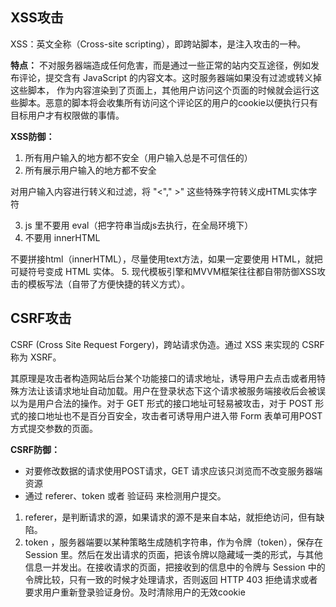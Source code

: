 ## XSS攻击
XSS：英文全称（Cross-site scripting），即跨站脚本，是注入攻击的一种。

**特点：**
不对服务器端造成任何危害，而是通过一些正常的站内交互途径，例如发布评论，提交含有 JavaScript 的内容文本。这时服务器端如果没有过滤或转义掉这些脚本，
作为内容渲染到了页面上，其他用户访问这个页面的时候就会运行这些脚本。恶意的脚本将会收集所有访问这个评论区的用户的cookie以便执行只有目标用户才有权限做的事情。

**XSS防御：**
1. 所有用户输入的地方都不安全（用户输入总是不可信任的）
2. 所有展示用户输入的地方都不安全

对用户输入内容进行转义和过滤，将 "<"," >" 这些特殊字符转义成HTML实体字符

3. js 里不要用 eval（把字符串当成js去执行，在全局环境下）
4. 不要用 innerHTML

不要拼接html（innerHTML），尽量使用text方法，如果一定要使用 HTML，就把可疑符号变成 HTML 实体。
5. 现代模板引擎和MVVM框架往往都自带防御XSS攻击的模板写法（自带了方便快捷的转义方式）。

## CSRF攻击
CSRF (Cross Site Request Forgery)，跨站请求伪造。通过 XSS 来实现的 CSRF 称为 XSRF。

其原理是攻击者构造网站后台某个功能接口的请求地址，诱导用户去点击或者用特殊方法让该请求地址自动加载。用户在登录状态下这个请求被服务端接收后会被误以为是用户合法的操作。对于 GET 形式的接口地址可轻易被攻击，对于 POST 形式的接口地址也不是百分百安全，攻击者可诱导用户进入带 Form 表单可用POST方式提交参数的页面。

**CSRF防御：**

- 对要修改数据的请求使用POST请求，GET 请求应该只浏览而不改变服务器端资源
- 通过 referer、token 或者 验证码 来检测用户提交。
1. referer，是判断请求的源，如果请求的源不是来自本站，就拒绝访问，但有缺陷。
2. token ，服务器端要以某种策略生成随机字符串，作为令牌（token），保存在 Session 里。然后在发出请求的页面，把该令牌以隐藏域一类的形式，与其他信息一并发出。在接收请求的页面，把接收到的信息中的令牌与 Session 中的令牌比较，只有一致的时候才处理请求，否则返回 HTTP 403 拒绝请求或者要求用户重新登录验证身份。及时清除用户的无效cookie

